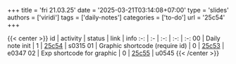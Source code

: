 +++
title = 'fri 21.03.25'
date = '2025-03-21T03:14:08+07:00'
type = 'slides'
authors = ['viridi']
tags = ['daily-notes']
categories = ['to-do']
url = '25c54'
+++

{{< center >}}
id | activity | status | link | info
:-: | :- | :-: | :-: | :-:
00 | Daily note init   | 1 | [25c54](/notes/25c54) | s0315
01 | Graphic shortcode (require id) | 0 | [25c53](/notes/25c53) | e0347
02 | Exp shortcode for graphic | 0 | [25c55](/notes/25c55) | u0545
{{< /center >}}

